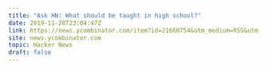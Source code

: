 ```yaml
---
title: "Ask HN: What should be taught in high school?"
date: 2019-11-28T23:04:47Z
link: https://news.ycombinator.com/item?id=21660754&utm_medium=RSS&utm_source=hune
site: news.ycombinator.com
topic: Hacker News
draft: false
---
```

